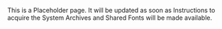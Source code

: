 This is a Placeholder page.
It will be updated as soon as Instructions to acquire the System Archives and Shared Fonts will be made available.